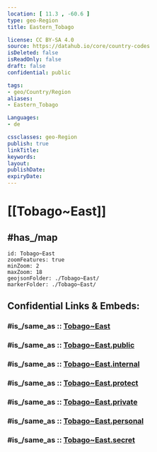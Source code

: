 ```yaml
---
location: [ 11.3 , -60.6 ] 
type: geo-Region
title: Eastern_Tobago

license: CC BY-SA 4.0
source: https://datahub.io/core/country-codes
isDeleted: false
isReadOnly: false
draft: false
confidential: public

tags:
- geo/Country/Region
aliases:
- Eastern_Tobago

Languages:
- de

cssclasses: geo-Region
publish: true
linkTitle: 
keywords: 
layout: 
publishDate: 
expiryDate: 
---
```


# [[Tobago~East]] 

## #has_/map  


```leaflet
id: Tobago~East
zoomFeatures: true 
minZoom: 2 
maxZoom: 18
geojsonFolder: ./Tobago~East/
markerFolder: ./Tobago~East/
```


## Confidential Links & Embeds: 

### #is_/same_as :: [Tobago~East](/_Standards/Earth/Continent/America~Caribbean/Trinidad_and_Tobago~Islands/Regions~Trinidad-Tobago/Tobago~East.md) 

### #is_/same_as :: [Tobago~East.public](/_public/Earth/Continent/America~Caribbean/Trinidad_and_Tobago~Islands/Regions~Trinidad-Tobago/Tobago~East.public.md) 

### #is_/same_as :: [Tobago~East.internal](/_internal/Earth/Continent/America~Caribbean/Trinidad_and_Tobago~Islands/Regions~Trinidad-Tobago/Tobago~East.internal.md) 

### #is_/same_as :: [Tobago~East.protect](/_protect/Earth/Continent/America~Caribbean/Trinidad_and_Tobago~Islands/Regions~Trinidad-Tobago/Tobago~East.protect.md) 

### #is_/same_as :: [Tobago~East.private](/_private/Earth/Continent/America~Caribbean/Trinidad_and_Tobago~Islands/Regions~Trinidad-Tobago/Tobago~East.private.md) 

### #is_/same_as :: [Tobago~East.personal](/_personal/Earth/Continent/America~Caribbean/Trinidad_and_Tobago~Islands/Regions~Trinidad-Tobago/Tobago~East.personal.md) 

### #is_/same_as :: [Tobago~East.secret](/_secret/Earth/Continent/America~Caribbean/Trinidad_and_Tobago~Islands/Regions~Trinidad-Tobago/Tobago~East.secret.md)

